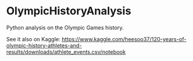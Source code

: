 # OlympicHistoryAnalysis

Python analysis on the Olympic Games history.

See it also on Kaggle: https://www.kaggle.com/heesoo37/120-years-of-olympic-history-athletes-and-results/downloads/athlete_events.csv/notebook
